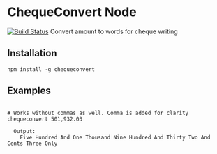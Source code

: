 # ChequeConvert Node
[![Build Status](https://travis-ci.org/pirsquare/chequeconvert-node.svg?branch=master)](https://travis-ci.org/pirsquare/chequeconvert-node)
Convert amount to words for cheque writing


## Installation

    npm install -g chequeconvert


## Examples
```shell

# Works without commas as well. Comma is added for clarity
chequeconvert 501,932.03

  Output:
    Five Hundred And One Thousand Nine Hundred And Thirty Two And Cents Three Only
```
